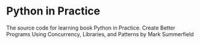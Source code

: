 # Python in Practice

The source code for learning book Python in Practice.
Create Better Programs Using Concurrency, Libraries, and Patterns 
by Mark Summerfield

